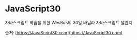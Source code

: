 # JavaScript30

자바스크립트 학습을 위한 WesBos의 30일 바닐라 자바스크립트 챌린지

출처: [https://JavaScript30.com](https://JavaScript30.com)
